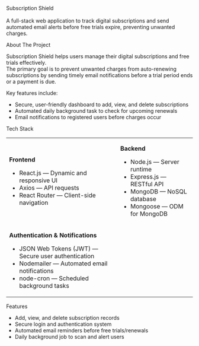<div id="center">Subscription Shield</div> 
<br>
A full-stack web application to track digital subscriptions and send automated email alerts before free trials expire, preventing unwanted charges.
<br>

About The Project

Subscription Shield helps users manage their digital subscriptions and free trials effectively.  
The primary goal is to prevent unwanted charges from auto-renewing subscriptions by sending timely email notifications before a trial period ends or a payment is due.

Key features include:
- Secure, user-friendly dashboard to add, view, and delete subscriptions
- Automated daily background task to check for upcoming renewals
- Email notifications to registered users before charges occur


Tech Stack

<table>
<tr>
<td>

**Frontend**
- React.js — Dynamic and responsive UI  
- Axios — API requests  
- React Router — Client-side navigation  

</td>
<td>

**Backend**
- Node.js — Server runtime  
- Express.js — RESTful API  
- MongoDB — NoSQL database  
- Mongoose — ODM for MongoDB  

</td>
</tr>
<tr>
<td>

**Authentication & Notifications**
- JSON Web Tokens (JWT) — Secure user authentication  
- Nodemailer — Automated email notifications  
- node-cron — Scheduled background tasks  

</td>
<td></td>
</tr>
</table>


Features

- Add, view, and delete subscription records  
- Secure login and authentication system  
- Automated email reminders before free trials/renewals  
- Daily background job to scan and alert users  
